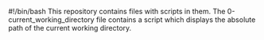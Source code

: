 #!/bin/bash
This repository contains files with scripts in them.
The 0-current_working_directory file contains a script which displays the absolute path of the current working directory. 

